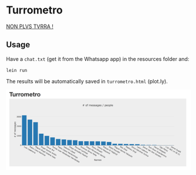 # Turrometro


[NON PLVS TVRRA !](https://twitter.com/vidamodernaoml/status/872453108856635392?lang=en)


## Usage

Have a `chat.txt` (get it from the Whatsapp app) in the resources
folder and:

```
lein run
```

The results will be automatically saved in `turrometro.html` (plot.ly).

![Turrometro en acción](images/turrometro.png)
